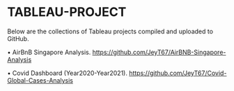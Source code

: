 # TABLEAU-PROJECT

Below are the collections of Tableau projects compiled and uploaded to GitHub.

• AirBnB Singapore Analysis. https://github.com/JeyT67/AirBNB-Singapore-Analysis

• Covid Dashboard (Year2020-Year2021). https://github.com/JeyT67/Covid-Global-Cases-Analysis
